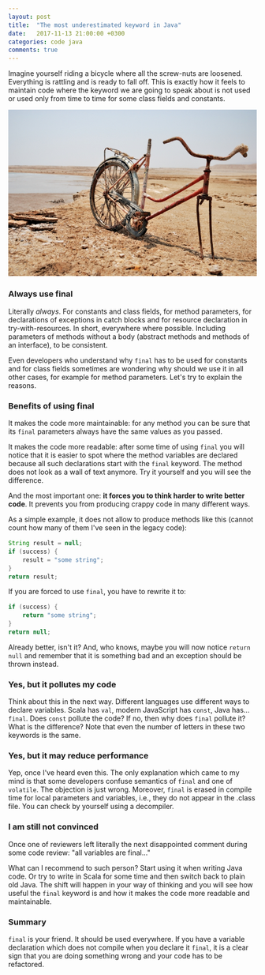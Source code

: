 ```yaml
---
layout: post
title:  "The most underestimated keyword in Java"
date:   2017-11-13 21:00:00 +0300
categories: code java
comments: true
---
```


Imagine yourself riding a bicycle where all the screw-nuts are loosened. Everything is rattling and is ready to fall off. This is exactly how it feels to maintain code where the keyword we are going to speak about is not used or used only from time to time for some class fields and constants.

<img alt="Broken bike" src="/assets/broken-bike.jpg">

### Always use final

Literally _always_. For constants and class fields, for method parameters, for declarations of exceptions in catch blocks and for resource declaration in try-with-resources. In short, everywhere where possible. Including parameters of methods without a body (abstract methods and methods of an interface), to be consistent.

Even developers who understand why `final` has to be used for constants and for class fields sometimes are wondering why should we use it in all other cases, for example for method parameters. Let's try to explain the reasons.

### Benefits of using final

It makes the code more maintainable: for any method you can be sure that its `final` parameters always have the same values as you passed.

It makes the code more readable: after some time of using `final` you will notice that it is easier to spot where the method variables are declared because all such declarations start with the `final` keyword. The method does not look as a wall of text anymore. Try it yourself and you will see the difference.

And the most important one: __it forces you to think harder to write better code__. It prevents you from producing crappy code in many different ways.

As a simple example, it does not allow to produce methods like this (cannot count how many of them I've seen in the legacy code):
```java
String result = null;
if (success) {
    result = "some string";
}
return result;
```
If you are forced to use `final`, you have to rewrite it to:
```java
if (success) {
    return "some string";
}
return null;
```
Already better, isn't it? And, who knows, maybe you will now notice `return null` and remember that it is something bad and an exception should be thrown instead.

### Yes, but it pollutes my code

Think about this in the next way. Different languages use different ways to declare variables. Scala has `val`, modern JavaScript has `const`, Java has... `final`. Does `const` pollute the code? If no, then why does `final` pollute it? What is the difference? Note that even the number of letters in these two keywords is the same.

### Yes, but it may reduce performance

Yep, once I've heard even this. The only explanation which came to my mind is that some developers confuse semantics of `final` and one of `volatile`. The objection is just wrong. Moreover, `final` is erased in compile time for local parameters and variables, i.e., they do not appear in the .class file. You can check by yourself using a decompiler.

### I am still not convinced

Once one of reviewers left literally the next disappointed comment during some code review: "all variables are final..."

What can I recommend to such person? Start using it when writing Java code. Or try to write in Scala for some time and then switch back to plain old Java. The shift will happen in your way of thinking and you will see how useful the `final` keyword is and how it makes the code more readable and maintainable.

### Summary

`final` is your friend. It should be used everywhere. If you have a variable declaration which does not compile when you declare it `final`, it is a clear sign that you are doing something wrong and your code has to be refactored.